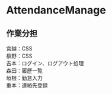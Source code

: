 # AttendanceManage

## 作業分担

宮越：CSS<br>
槇野：CSS<br>
吉本：ログイン、ログアウト処理<br>
森田：履歴一覧<br>
垣根：勤怠入力<br>
重本：連絡先登録<br>
